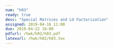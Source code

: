 ```yaml
---
num: "h03"
ready: true
desc: "Special Matrices and LU Factorization"
assigned: 2019-04-16 11:00
due: 2019-04-22 18:00
pdfurl: /hwk/h02/h03.pdf
latexurl: /hwk/h02/h03.tex
---
```



